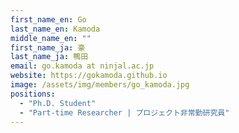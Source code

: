 ```yaml
---
first_name_en: Go
last_name_en: Kamoda
middle_name_en: ""
first_name_ja: 豪
last_name_ja: 鴨田
email: go.kamoda at ninjal.ac.jp
website: https://gokamoda.github.io
image: /assets/img/members/go_kamoda.jpg
positions: 
  - "Ph.D. Student"
  - "Part-time Researcher | プロジェクト非常勤研究員"
---
```

